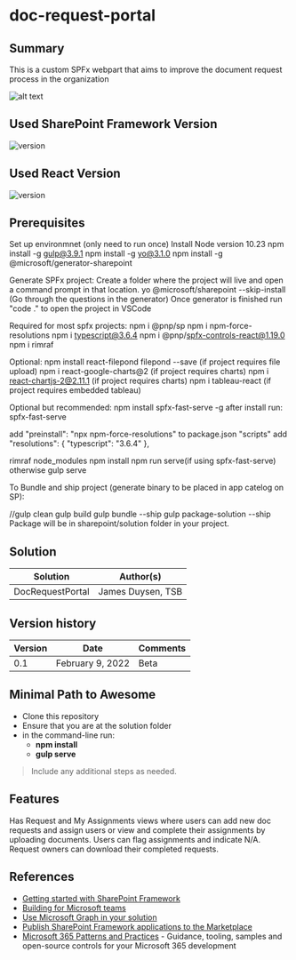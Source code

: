 # doc-request-portal

## Summary

This is a custom SPFx webpart that aims to improve the document request process in the organization

![alt text](https://sharepoint.tsbg.com/sites/development/RequestPortal/Assets/https-sharepointtsbgcom-sites-de%20(1).gif?raw=true)

## Used SharePoint Framework Version

![version](https://img.shields.io/badge/version-1.11-green.svg)

## Used React Version

![version](https://img.shields.io/badge/version-15-blue.svg)


## Prerequisites

Set up environmnet (only need to run once) Install Node version 10.23 npm install -g gulp@3.9.1 npm install -g yo@3.1.0 npm install -g @microsoft/generator-sharepoint

Generate SPFx project: Create a folder where the project will live and open a command prompt in that location. yo @microsoft/sharepoint --skip-install (Go through the questions in the generator) Once generator is finished run "code ." to open the project in VSCode

Required for most spfx projects: npm i @pnp/sp npm i npm-force-resolutions npm i typescript@3.6.4 npm i @pnp/spfx-controls-react@1.19.0 npm i rimraf

Optional: npm install react-filepond filepond --save (if project requires file upload) npm i react-google-charts@2 (if project requires charts) npm i react-chartjs-2@2.11.1 (if project requires charts) npm i tableau-react (if project requires embedded tableau)

Optional but recommended: npm install spfx-fast-serve -g after install run: spfx-fast-serve

add "preinstall": "npx npm-force-resolutions" to package.json "scripts" add "resolutions": { "typescript": "3.6.4" },

rimraf node_modules npm install npm run serve(if using spfx-fast-serve) otherwise gulp serve

To Bundle and ship project (generate binary to be placed in app catelog on SP):

//gulp clean gulp build gulp bundle --ship gulp package-solution --ship Package will be in sharepoint/solution folder in your project.

## Solution

Solution|Author(s)
--------|---------
DocRequestPortal | James Duysen, TSB

## Version history

Version|Date|Comments
-------|----|--------
0.1|February 9, 2022|Beta



## Minimal Path to Awesome

- Clone this repository
- Ensure that you are at the solution folder
- in the command-line run:
  - **npm install**
  - **gulp serve**

> Include any additional steps as needed.

## Features

Has Request and My Assignments views where users can add new doc requests and assign users or view and complete their assignments by uploading documents.  Users can flag assignments and indicate N/A.  Request owners can download their completed requests.

## References

- [Getting started with SharePoint Framework](https://docs.microsoft.com/en-us/sharepoint/dev/spfx/set-up-your-developer-tenant)
- [Building for Microsoft teams](https://docs.microsoft.com/en-us/sharepoint/dev/spfx/build-for-teams-overview)
- [Use Microsoft Graph in your solution](https://docs.microsoft.com/en-us/sharepoint/dev/spfx/web-parts/get-started/using-microsoft-graph-apis)
- [Publish SharePoint Framework applications to the Marketplace](https://docs.microsoft.com/en-us/sharepoint/dev/spfx/publish-to-marketplace-overview)
- [Microsoft 365 Patterns and Practices](https://aka.ms/m365pnp) - Guidance, tooling, samples and open-source controls for your Microsoft 365 development
